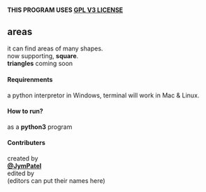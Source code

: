 #### THIS PROGRAM USES [GPL V3 LICENSE](../../LICENSE)

## areas
it can find areas of many shapes.  
now supporting, **square**.  
**triangles** coming soon

#### Requirenments
a python interpretor in Windows, terminal will work in Mac & Linux.

#### How to run?
as a **python3** program

#### Contributers
created by  
[**@JymPatel**](https://github.com/JymPatel)  
edited by  
(editors can put their names here)
